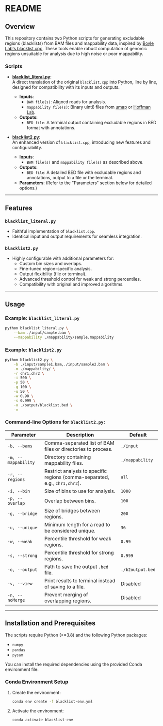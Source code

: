 # README

## Overview

This repository contains two Python scripts for generating excludable regions (blacklists) from BAM files and mappability data, inspired by [Boyle Lab's blacklist.cpp](https://github.com/Boyle-Lab/Blacklist/blob/master/blacklist.cpp). These tools enable robust computation of genomic regions unsuitable for analysis due to high noise or poor mappability.

### Scripts

- **[blacklist_literal.py](blacklist_literal.py)**:  
  A direct translation of the original `blacklist.cpp` into Python, line by line, designed for compatibility with its inputs and outputs.
  - **Inputs**:
    - `BAM file(s)`: Aligned reads for analysis.
    - `mappability file(s)`: Binary uint8 files from [umap](https://github.com/hoffmangroup/umap) or [Hoffman Lab](https://bismap.hoffmanlab.org/).
  - **Outputs**:
    - `BED file`: A terminal output containing excludable regions in BED format with annotations.

- **[blacklist2.py](blacklist2.py)**:  
  An enhanced version of `blacklist.cpp`, introducing new features and configurability.  
  - **Inputs**:
    - `BAM file(s)` and `mappability file(s)` as described above.
  - **Outputs**:
    - `BED file`: A detailed BED file with excludable regions and annotations, output to a file or the terminal.
  - **Parameters**:
    (Refer to the "Parameters" section below for detailed options.)

---

## Features

### `blacklist_literal.py`
- Faithful implementation of `blacklist.cpp`.
- Identical input and output requirements for seamless integration.

### `blacklist2.py`
- Highly configurable with additional parameters for:
  - Custom bin sizes and overlaps.
  - Fine-tuned region-specific analysis.
  - Output flexibility (file or terminal).
  - Advanced threshold control for weak and strong percentiles.
  - Compatibility with original and improved algorithms.

---

## Usage

### Example: `blacklist_literal.py`
```bash
python blacklist_literal.py \
    --bam ./input/sample.bam \
    --mappability ./mappability/sample.mappability
```

### Example: `blacklist2.py`
```bash
python blacklist2.py \
    -b ./input/sample1.bam,./input/sample2.bam \
    -m ./mappability/ \
    -r chr1,chr2 \
    -i 500 \
    -p 50 \
    -g 100 \
    -u 50 \
    -w 0.98 \
    -s 0.999 \
    -o ./output/blacklist.bed \
    -v
```

### Command-line Options for `blacklist2.py`:

| Parameter          | Description                                                                                          | Default             |
|--------------------|------------------------------------------------------------------------------------------------------|---------------------|
| `-b, --bams`       | Comma-separated list of BAM files or directories to process.                                         | `./input`           |
| `-m, --mappability`| Directory containing mappability files.                                                             | `./mappability`     |
| `-r, --regions`    | Restrict analysis to specific regions (comma-separated, e.g., `chr1,chr2`).                          | `all`               |
| `-i, --bin`        | Size of bins to use for analysis.                                                                   | `1000`              |
| `-p, --overlap`    | Overlap between bins.                                                                               | `100`               |
| `-g, --bridge`     | Size of bridges between regions.                                                                    | `200`               |
| `-u, --unique`     | Minimum length for a read to be considered unique.                                                  | `36`                |
| `-w, --weak`       | Percentile threshold for weak regions.                                                              | `0.99`              |
| `-s, --strong`     | Percentile threshold for strong regions.                                                            | `0.999`             |
| `-o, --output`     | Path to save the output `.bed` file.                                                                | `./b2output.bed`    |
| `-v, --view`       | Print results to terminal instead of saving to a file.                                              | Disabled            |
| `-n, --noMerge`    | Prevent merging of overlapping regions.                                                             | Disabled            |

---

## Installation and Prerequisites

The scripts require Python (>=3.8) and the following Python packages:
- `numpy`
- `pandas`
- `pysam`

You can install the required dependencies using the provided Conda environment file.

### Conda Environment Setup

1. Create the environment:
   ```bash
   conda env create -f blacklist-env.yml
   ```

2. Activate the environment:
   ```bash
   conda activate blacklist-env
   ```
   